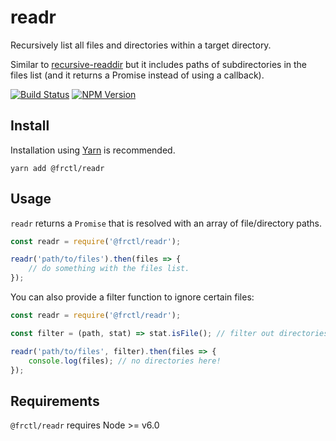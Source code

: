 # readr

Recursively list all files and directories within a target directory.

Similar to [recursive-readdir](https://github.com/jergason/recursive-readdir) but it includes paths of subdirectories in the files list (and it returns a Promise instead of using a callback).

[![Build Status](https://img.shields.io/travis/frctl/readr/master.svg?style=flat-square)](https://travis-ci.org/frctl/readr)
[![NPM Version](https://img.shields.io/npm/v/@frctl/readr.svg?style=flat-square)](https://www.npmjs.com/package/@frctl/readr)

## Install

Installation using [Yarn](http://yarnpkg.com) is recommended.

```
yarn add @frctl/readr
```

## Usage

`readr` returns a `Promise` that is resolved with an array of file/directory paths.

```js
const readr = require('@frctl/readr');

readr('path/to/files').then(files => {
    // do something with the files list.
});
```

You can also provide a filter function to ignore certain files:

```js
const readr = require('@frctl/readr');

const filter = (path, stat) => stat.isFile(); // filter out directories

readr('path/to/files', filter).then(files => {
    console.log(files); // no directories here!
});
```

## Requirements

`@frctl/readr` requires Node >= v6.0
